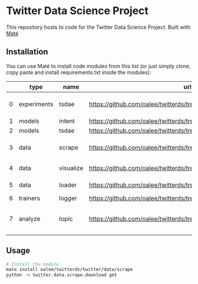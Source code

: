 # Twitter Data Science Project

This repository hosts to code for the Twitter Data Science Project. Built with [Maté](https://github.com/ilex-paraguariensis/yerbamate)

## Installation
You can use Maté to install code modules from this list (or just simply clone, copy paste and install requirements.txt inside the modules):

|    | type        | name      | url                                                                    | short_url                                 | dependencies                                                                                                                                                                                                  |
|----|-------------|-----------|------------------------------------------------------------------------|-------------------------------------------|---------------------------------------------------------------------------------------------------------------------------------------------------------------------------------------------------------------|
| 0  | experiments | tsdae     | https://github.com/oalee/twitterds/tree/main/twitter/experiments/tsdae | oalee/twitterds/twitter/experiments/tsdae | ['ipdb~=0.13.13', 'tqdm~=4.65.0', 'sentence_transformers~=2.2.2', 'https://github.com/oalee/twitterds/tree/main/twitter/trainers/logger', 'https://github.com/oalee/twitterds/tree/main/twitter/data/loader'] |
| 1  | models      | intent    | https://github.com/oalee/twitterds/tree/main/twitter/models/intent     | oalee/twitterds/twitter/models/intent     | ['']                                                                                                                                                                                                          |
| 2  | models      | tsdae     | https://github.com/oalee/twitterds/tree/main/twitter/models/tsdae      | oalee/twitterds/twitter/models/tsdae      | ['']                                                                                                                                                                                                          |
| 3  | data        | scrape    | https://github.com/oalee/twitterds/tree/main/twitter/data/scrape       | oalee/twitterds/twitter/data/scrape       | ['numpy~=1.24.2', 'snscrape~=0.6.2.20230320', 'requests~=2.28.2', 'requests_oauthlib~=1.3.1', 'tqdm~=4.65.0', 'pandas~=1.5.3', 'ipdb~=0.13.13', 'matplotlib~=3.7.1']                                          |
| 4  | data        | visualize | https://github.com/oalee/twitterds/tree/main/twitter/data/visualize    | oalee/twitterds/twitter/data/visualize    | ['numpy~=1.24.2', 'pandas~=1.5.3', 'ipdb~=0.13.13', 'matplotlib~=3.7.1']                                                                                                                                      |
| 5  | data        | loader    | https://github.com/oalee/twitterds/tree/main/twitter/data/loader       | oalee/twitterds/twitter/data/loader       | ['numpy~=1.24.2', 'snscrape~=0.6.2.20230320', 'tqdm~=4.65.0', 'pandas~=1.5.3', 'ipdb~=0.13.13', 'sentence_transformers~=2.2.2']                                                                               |
| 6  | trainers    | logger    | https://github.com/oalee/twitterds/tree/main/twitter/trainers/logger   | oalee/twitterds/twitter/trainers/logger   | ['tqdm~=4.65.0']                                                                                                                                                                                              |
| 7  | analyze     | topic     | https://github.com/oalee/twitterds/tree/main/twitter/analyze/topic     | oalee/twitterds/twitter/analyze/topic     | ['umap_learn~=0.5.3', 'pandas~=1.5.3', 'bertopic~=0.14.1', 'ipdb~=0.13.13', 'hdbscan~=0.8.29', 'sentence_transformers~=2.2.2', 'https://github.com/oalee/twitterds/tree/main/twitter/data/loader']            |
## Usage
```bash
# Install the module
mate install oalee/twitterds/twitter/data/scrape
python -m twitter.data.scrape.download get
```

